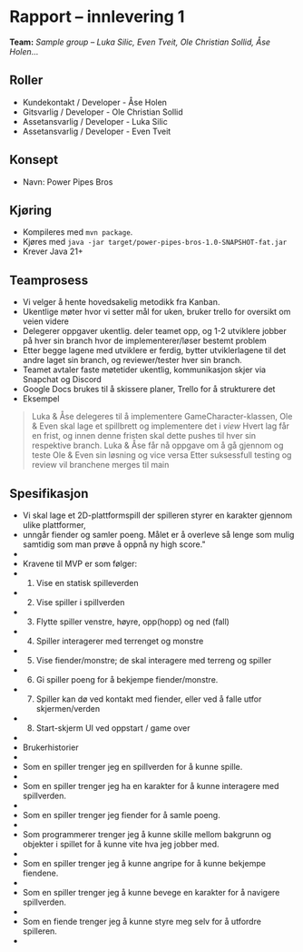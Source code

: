 # Rapport – innlevering 1
**Team:** *Sample group* – *Luka Silic, Even Tveit, Ole Christian Sollid, Åse Holen*...

## Roller
- Kundekontakt / Developer - Åse Holen
- Gitsvarlig / Developer - Ole Christian Sollid
- Assetansvarlig / Developer - Luka Silic
- Assetansvarlig / Developer - Even Tveit

## Konsept

- Navn: Power Pipes Bros

## Kjøring
* Kompileres med `mvn package`.
* Kjøres med `java -jar target/power-pipes-bros-1.0-SNAPSHOT-fat.jar`
* Krever Java 21+

## Teamprosess

- Vi velger å hente hovedsakelig metodikk fra Kanban.
- Ukentlige møter hvor vi setter mål for uken, bruker trello for oversikt om veien videre
- Delegerer oppgaver ukentlig. deler teamet opp, og 1-2 utviklere jobber på hver sin branch hvor de implementerer/løser bestemt problem
- Etter begge lagene med utviklere er ferdig, bytter utviklerlagene til det andre laget sin branch, og reviewer/tester hver sin branch.
- Teamet avtaler faste møtetider ukentlig, kommunikasjon skjer via Snapchat og Discord
- Google Docs brukes til å skissere planer, Trello for å strukturere det
- Eksempel
> Luka & Åse delegeres til å implementere GameCharacter-klassen, Ole & Even skal lage et spillbrett og implementere det i *view*
> Hvert lag får en frist, og innen denne fristen skal dette pushes til hver sin respektive branch.
> Luka & Åse får nå oppgave om å gå gjennom og teste Ole & Even sin løsning og vice versa
> Etter suksessfull testing og review vil branchene merges til main

## Spesifikasjon
- Vi skal lage et 2D-plattformspill der spilleren styrer en karakter gjennom ulike plattformer, 
- unngår fiender og samler poeng. Målet er å overleve så lenge som mulig samtidig som man prøve å oppnå ny high score." 
- 
- Kravene til MVP er som følger:
- 1. Vise en statisk spilleverden
- 2. Vise spiller i spillverden
- 3. Flytte spiller venstre, høyre, opp(hopp) og ned (fall)
- 4. Spiller interagerer med terrenget og monstre
- 5. Vise fiender/monstre; de skal interagere med terreng og spiller
- 6. Gi spiller poeng for å bekjempe fiender/monstre.
- 7. Spiller kan dø ved kontakt med fiender, eller ved å falle utfor skjermen/verden
- 8. Start-skjerm UI ved oppstart / game over
- 
- Brukerhistorier
- 
- Som en spiller trenger jeg en spillverden for å kunne spille.
- 
- Som en spiller trenger jeg ha en karakter for å kunne interagere med spillverden.
- 
- Som en spiller trenger jeg fiender for å samle poeng.
- 
- Som programmerer trenger jeg å kunne skille mellom bakgrunn og objekter i spillet for å kunne vite hva jeg jobber med.
- 
- Som en spiller trenger jeg å kunne angripe for å kunne bekjempe fiendene.
- 
- Som en spiller trenger jeg å kunne bevege en karakter for å navigere spillverden.
- 
- Som en fiende trenger jeg å kunne styre meg selv for å utfordre spilleren.
- 
